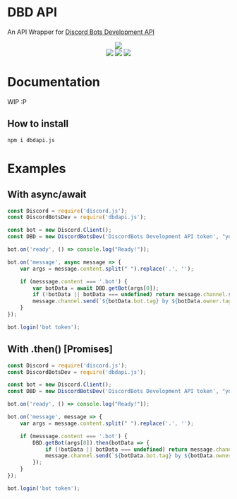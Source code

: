 # DBD API

An API Wrapper for [Discord Bots Development API](https://discordbots-dev.tru.io/api)

<div align="center">
    <p>
		<a href="https://npmjs.com/package/dbdapi.js"><img src="https://nodei.co/npm/dbdapi.js.png?downloads=true&stars=false"/></a>
		<br>
		<a href="https://travis-ci.com/DiscordBotsDev/dbdapi.js"><img src="https://travis-ci.com/DiscordBotsDev/dbdapi.js.svg"/></a>
		<a href="https://circleci.com/gh/DiscordBotsDev/dbdapi.js"><img src="https://circleci.com/gh/DiscordBotsDev/dbdapi.js.svg?style=svg"/></a>
		<a href="https://david-dm.org/DiscordBotsDev/dbdapi.js"><img src="https://david-dm.org/DiscordBotsDev/dbdapi.js/status.svg"/></a>
	</p>
</div>

# Documentation
WIP :P

## How to install
```bash
npm i dbdapi.js
```

# Examples

## With async/await
```js
const Discord = require('discord.js');
const DiscordBotsDev = require('dbdapi.js');

const bot = new Discord.Client();
const DBD = new DiscordBotsDev('DiscordBots Development API token', "your bot's user id", 'your id / bot owner id');

bot.on('ready', () => console.log("Ready!"));

bot.on('message', async message => {
    var args = message.content.split(" ").replace('.', '');

    if (messsage.content === '.bot') {
        var botData = await DBD.getBot(args[0]);
        if (!botData || botData === undefined) return message.channel.send('Sorry, that bot was not registered *yet* on DiscordBots Developement');
        message.channel.send(`${botData.bot.tag} by ${botData.owner.tag} with prefix ${botData.prefix}!`);
    }
});

bot.login('bot token');
```

## With .then() [Promises]
```js
const Discord = require('discord.js');
const DiscordBotsDev = require('dbdapi.js');

const bot = new Discord.Client();
const DBD = new DiscordBotsDev('DiscordBots Development API token', "your bot's user id", 'your id / bot owner id');

bot.on('ready', () => console.log("Ready!"));

bot.on('message', message => {
    var args = message.content.split(" ").replace('.', '');

    if (messsage.content === '.bot') {
        DBD.getBot(args[0]).then(botData => {
            if (!botData || botData === undefined) return message.channel.send('Sorry, that bot was not registered *yet* on DiscordBots Developement');
            message.channel.send(`${botData.bot.tag} by ${botData.owner.tag} with prefix ${botData.prefix}!`);
        });
    }
});

bot.login('bot token');
```
